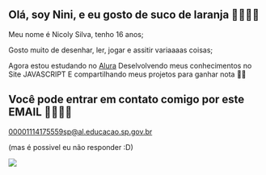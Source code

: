 ## Olá, soy Nini, e eu gosto de suco de laranja 🍊🍊👩🏽


Meu nome é Nicoly Silva, tenho 16 anos;

Gosto muito de desenhar, ler, jogar e assitir variaaaas coisas;

Agora estou estudando no [Alura](https://www.alura.com.br)
Deselvolvendo meus conhecimentos no Site JAVASCRIPT
E compartilhando meus projetos para ganhar nota 🙌🙌

## Você pode entrar em contato comigo por este EMAIL 🍊🍊👩🏽
00001114175559sp@al.educacao.sp.gov.br

(mas é possivel eu não responder :D)

![](https://media1.tenor.com/m/1cysKWS2dQ0AAAAC/%D0%B2%D0%B0%D1%89%D0%B5-%D0%BA%D0%B0%D0%B9%D1%84.gif)
